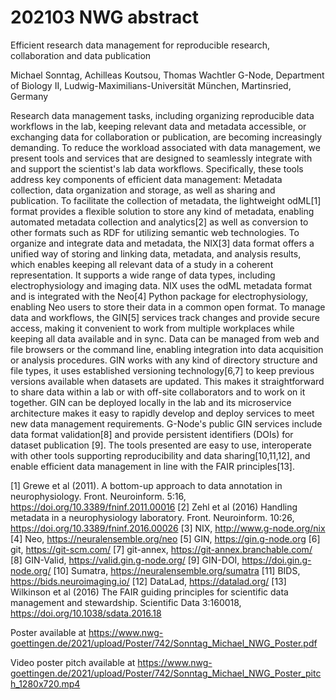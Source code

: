 # 202103 NWG abstract

Efficient research data management for reproducible research, collaboration and data publication

Michael Sonntag, Achilleas Koutsou, Thomas Wachtler
G-Node, Department of Biology II, Ludwig-Maximilians-Universität
München, Martinsried, Germany

Research data management tasks, including organizing reproducible data workflows in the lab, keeping relevant data and metadata accessible, or exchanging data for collaboration or publication, are becoming increasingly demanding. To reduce the workload associated with data management, we present tools and services that are designed to seamlessly integrate with and support the scientist's lab data workflows. Specifically, these tools address key components of efficient data management: Metadata collection, data organization and storage, as well as sharing and publication.
To facilitate the collection of metadata, the lightweight odML[1] format provides a flexible solution to store any kind of metadata, enabling automated metadata collection and analytics[2] as well as conversion to other formats such as RDF for utilizing semantic web technologies.
To organize and integrate data and metadata, the NIX[3] data format offers a unified way of storing and linking data, metadata, and analysis results, which enables keeping all relevant data of a study in a coherent representation. It supports a wide range of data types, including electrophysiology and imaging data. NIX uses the odML metadata format and is integrated with the Neo[4] Python package for electrophysiology, enabling Neo users to store their data in a common
open format.
To manage data and workflows, the GIN[5] services track changes and provide secure access, making it convenient to work from multiple workplaces while keeping all data available and in sync. Data can be managed from web and file browsers or the command line, enabling integration into data acquisition or analysis procedures. GIN works with any kind of directory structure and file types, it uses established versioning technology[6,7] to keep previous versions available when datasets are updated. This makes it straightforward to share data within a lab or with off-site collaborators and to work on it together. GIN can be deployed locally in the lab and its microservice architecture makes it easy to rapidly develop and deploy services to meet new data management requirements. G-Node's public GIN services include data format validation[8] and provide persistent identifiers (DOIs) for dataset publication [9].
The tools presented are easy to use, interoperate with other tools supporting reproducibility and data sharing[10,11,12], and enable efficient data management in line with the FAIR principles[13].

[1] Grewe et al (2011). A bottom-up approach to data annotation in neurophysiology. Front. Neuroinform. 5:16, https://doi.org/10.3389/fninf.2011.00016
[2] Zehl et al (2016) Handling metadata in a neurophysiology laboratory. Front. Neuroinform. 10:26, https://doi.org/10.3389/fninf.2016.00026
[3] NIX, http://www.g-node.org/nix
[4] Neo, https://neuralensemble.org/neo
[5] GIN, https://gin.g-node.org
[6] git, https://git-scm.com/
[7] git-annex, https://git-annex.branchable.com/
[8] GIN-Valid, https://valid.gin.g-node.org/
[9] GIN-DOI, https://doi.gin.g-node.org/
[10] Sumatra, https://neuralensemble.org/sumatra
[11] BIDS, https://bids.neuroimaging.io/
[12] DataLad, https://datalad.org/
[13] Wilkinson et al (2016) The FAIR guiding principles for scientific data management and stewardship. Scientific Data 3:160018, https://doi.org/10.1038/sdata.2016.18


Poster available at
https://www.nwg-goettingen.de/2021/upload/Poster/742/Sonntag_Michael_NWG_Poster.pdf

Video poster pitch available at
https://www.nwg-goettingen.de/2021/upload/Poster/742/Sonntag_Michael_NWG_Poster_pitch_1280x720.mp4



